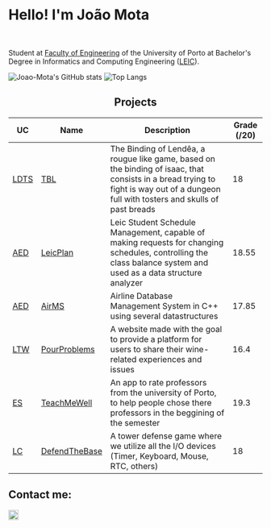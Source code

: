 <h1> Hello! I'm João Mota </h1>
<br>

Student at [Faculty of Engineering](https://sigarra.up.pt/feup/pt/web_page.inicial) of the University of Porto at Bachelor's Degree in Informatics and Computing Engineering ([LEIC](https://sigarra.up.pt/feup/pt/cur_geral.cur_view?pv_curso_id=22841&pv_ano_lectivo=2022)).

![Joao-Mota's GitHub stats](https://github-readme-stats.vercel.app/api?username=Joao-Mota&show_icons=true&theme=dark)
![Top Langs](https://github-readme-stats.vercel.app/api/top-langs/?username=Joao-Mota&layout=compact&theme=dark)

<h2 align = "center"> Projects </h2>
<p align = "center">

| UC   | Name      | Description                                                                                                                                                   | Grade (/20) |
|------|-----------|---------------------------------------------------------------------------------------------------------------------------------------------------------------|-------------|
| [LDTS](https://sigarra.up.pt/feup/en/UCURR_GERAL.FICHA_UC_VIEW?pv_ocorrencia_id=501676) | [TBL](https://github.com/Joao-Mota/TBL)     | The Binding of Lendêa, a rougue like game, based on the binding of isaac, that consists in a bread trying to fight is way out of a dungeon full with tosters and skulls of past breads           | 18          |
| [AED](https://sigarra.up.pt/feup/en/UCURR_GERAL.FICHA_UC_VIEW?pv_ocorrencia_id=501673)  | [LeicPlan](https://github.com/PedroLandolt/LeicPlan)     | Leic Student Schedule Management, capable of making requests for changing schedules, controlling the class balance system and used as a data structure analyzer          | 18.55       |
| [AED](https://sigarra.up.pt/feup/en/UCURR_GERAL.FICHA_UC_VIEW?pv_ocorrencia_id=501673)  | [AirMS](https://github.com/PedroLandolt/AirMS)    | Airline Database Management System in C++ using several datastructures  | 17.85       |
| [LTW](https://sigarra.up.pt/feup/en/ucurr_geral.ficha_uc_view?pv_ocorrencia_id=501681)  | [PourProblems](https://github.com/Joao-Mota/Pour-Problems)  | A website made with the goal to provide a platform for users to share their wine-related experiences and issues                                                           | 16.4    |
| [ES](https://sigarra.up.pt/feup/en/ucurr_geral.ficha_uc_view?pv_ocorrencia_id=501679)  | [TeachMeWell](https://github.com/Joao-Mota/TeachMeWell)  | An app to rate professors from the university of Porto, to help people chose there professors in the beggining of the semester                                                            |  19.3   |
| [LC](https://sigarra.up.pt/feup/en/UCURR_GERAL.FICHA_UC_VIEW?pv_ocorrencia_id=501680) | [DefendTheBase](https://github.com/Joao-Mota/Defend-the-Base)  | A tower defense game where we utilize all the I/O devices (Timer, Keyboard, Mouse, RTC, others)                                                            | 18     |
</p>

<h2> Contact me: </h2>
<a href="https://www.linkedin.com/in/joãomota/">
  <img width=20 title="Linkedin" src="https://upload.wikimedia.org/wikipedia/commons/c/ca/LinkedIn_logo_initials.png"/>
</a>
